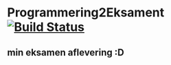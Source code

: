 
# Programmering2Eksament [![Build Status](https://travis-ci.com/GGGE99/Programmering2Eksamen.svg?branch=main)](https://travis-ci.com/GGGE99/Programmering2Eksamen)
## min eksamen aflevering :D
